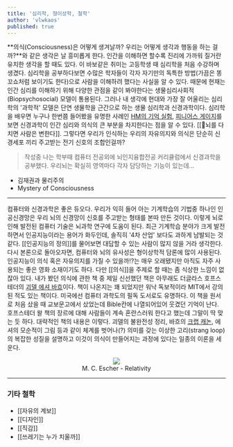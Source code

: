 ```yaml
---
title: '심리학, 형이상학, 철학'
author: 'vlwkaos'
published: true
---
```


**의식(Consciousness)은 어떻게 생겨날까? 우리는 어떻게 생각과 행동을 하는 걸까?**와 같은 생각은 날 흥미롭게 한다. 인간을 이해하면 할수록 진리에 가까워 질거란 유치한 생각을 할 때도 있다. 이 바보같은 취미는 고등학생 때 심리학을 처음 수강하며 생겼다. 심리학을 공부하다보면 수많은 학자들이 각자 자기만의 독특한 방법(가끔은 똥꼬쇼처럼 보이기도 한다)으로 사람을 이해하려 했다는 사실을 알 수 있다. 때문에 현재는 인간 심리를 이해하기 위해 다양한 관점을 같이 봐야한다는 생물심리사회적(Biopsychosocial) 모델이 통용된다. 그러나 내 생각에 현대와 가장 잘 어울리는 심리학의 '과학적' 모델은 단연 생물학을 근간으로 하는 생물 심리학과 신경과학이다. 심리학을 배우면 누구나 한번쯤 들어봤을 유명한 사례인 [HM의 기억 실험](https://ko.wikipedia.org/wiki/%ED%97%A8%EB%A6%AC_%EB%AA%B0%EB%9E%98%EC%8A%A8), [피니어스 게이지](https://ko.wikipedia.org/wiki/%ED%94%BC%EB%8B%88%EC%96%B4%EC%8A%A4_%EA%B2%8C%EC%9D%B4%EC%A7%80)를 보면 신경과학이 인간 심리와 의식의 큰 부분을 차지한다는 점을 알 수 있다. [[뇌를 다치면 사람은 변한다]]. 그렇다면 우리가 인식하는 우리의 자유의지와 의식은 단순히 신경세포 끼리 주고받는 전기 신호의 조합인걸까? 

> 작성중 나는 학부때 컴퓨터 전공외에 뇌인지융합전공 커리큘럼에서 신경과학을 공부했다. 우리뇌는 확실히 영역마다 각자 담당하는 기능이 있는데...

- 김재권과 물리주의
- Mystery of Consciousness

---

컴퓨터와 신경과학은 좋은 듀오다. 우리가 익히 들어 아는 기계학습의 기법중 하나인 인공신경망은 우리 뇌의 신경망이 신호를 주고받는 형태를 본따 만든 것이다. 이렇게 뇌로 인해 발전된 컴퓨터 기술은 뇌과학 연구에 도움이 된다. 최근 기계학습 분야가 크게 발전하면서 인공지능이라는 용어가 화두인데, 솔직히 '4차 산업' 보다도 과하게 남발되는 것 같다. [[인공지능의 정의]]를 물어보면 대답할 수 있는 사람이 많지 않을 거라 생각한다. 다시 본론으로 돌아오자면, 컴퓨터와 뇌의 유사성은 형이상학적 담론에 많이 사용된다. 인공지능이 의식 혹은 자유의지를 가질 수 있을까!?는 매우 오래됐지만 아직도 자주 사용되는 좋은 영화 소재이기도 하다. 다만 [[의식]]을 주제로 할 때는 좀 식상한 느낌이 없잖아 있다. 내가 봤던 의식에 관한 책 중 제일 신선했던 책은 아무래도 더글라스 호프스테더의 [괴델 에셔 바흐](https://ko.wikipedia.org/wiki/%EA%B4%B4%EB%8D%B8,_%EC%97%90%EC%85%94,_%EB%B0%94%ED%9D%90)이다. 책이 나온지는 꽤 되었지만 워낙 독보적이라 MIT에서 강의된 적도 있는 책이다. 미국에선 컴퓨터 과학도의 필독 도서로도 유명하다. 이 책을 원서로 처음 샀을 때 교보문고에서 샀었는데 Bible칸에 나열되어있어 웃겼던 기억이 난다. 호프스테더 왈 책의 장르에 대해 사람들이 계속 혼란스러워 한다고 했는데 그말이 딱 맞는 듯 하다. 대략적인 책의 내용은 이렇다. 괴델의 불완전성 정리, 바흐의 [크랩 캐논](https://www.youtube.com/watch?v=xUHQ2ybTejU), 에셔의 모순적이 그림 등과 같이 체계를 벗어나(?) 의미를 갖는 이상한 고리(strang loop)의 복잡한 성질을 설명하고 이것이 의식이 만들어지는 과정에 있다는 일종의 이론을 세운다.

<p align='center'>
<img src='https://upload.wikimedia.org/wikipedia/en/a/a3/Escher%27s_Relativity.jpg'/>
<br><span>M. C. Escher - Relativity</span></p>


---

### 기타 철학

- [[자유의 계보]]
- [[디자인]]
- [[직감]]
- [[쓰레기는 누가 치울까]]

